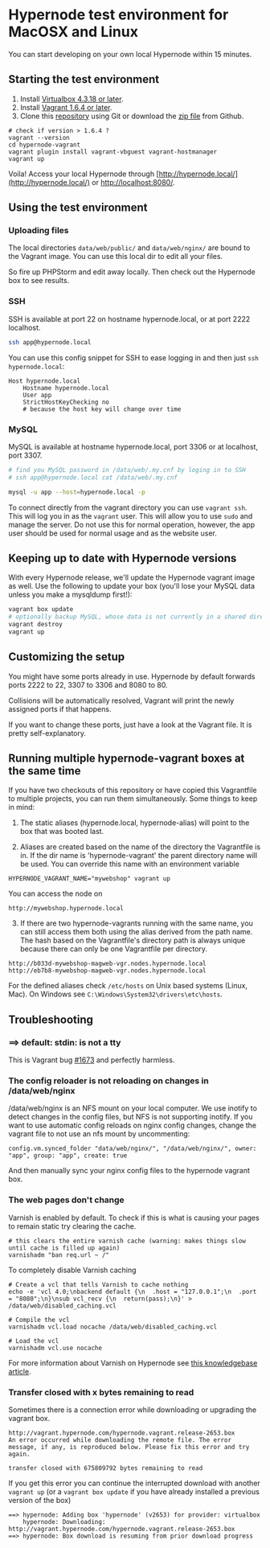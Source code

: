 # Hypernode test environment for MacOSX and Linux

You can start developing on your own local Hypernode within 15 minutes.

## Starting the test environment

1. Install [Virtualbox 4.3.18 or later](https://www.virtualbox.org/wiki/Downloads).
2. Install [Vagrant 1.6.4 or later](http://www.vagrantup.com/downloads.html).
3. Clone this [repository](https://github.com/ByteInternet/hypernode-vagrant.git) using Git or download the [zip file](https://github.com/ByteInternet/hypernode-vagrant/archive/master.zip) from Github.

```
# check if version > 1.6.4 ?
vagrant --version 
cd hypernode-vagrant
vagrant plugin install vagrant-vbguest vagrant-hostmanager
vagrant up
```

Voila! Access your local Hypernode through [http://hypernode.local/](http://hypernode.local/) or [http://localhost:8080/](http://localhost:8080/).

## Using the test environment

### Uploading files

The local directories `data/web/public/` and `data/web/nginx/` are bound to the Vagrant image. You can use this local dir to edit all your files.

So fire up PHPStorm and edit away locally. Then check out the Hypernode box to see results.

### SSH

SSH is available at port 22 on hostname hypernode.local, or at port 2222 localhost.

```bash
ssh app@hypernode.local
```

You can use this config snippet for SSH to ease logging in and then just `ssh hypernode.local`:

```
Host hypernode.local
    Hostname hypernode.local
    User app
    StrictHostKeyChecking no  
    # because the host key will change over time
```

### MySQL

MySQL is available at hostname hypernode.local, port 3306 or at localhost, port 3307.

```bash
# find you MySQL password in /data/web/.my.cnf by loging in to SSH
# ssh app@hypernode.local cat /data/web/.my.cnf

mysql -u app --host=hypernode.local -p
```

To connect directly from the vagrant directory you can use `vagrant ssh`. This will log you in as the `vagrant` user.
This will allow you to use `sudo` and manage the server. Do not use this for normal operation, however, the app user should be used for normal usage and as the website user.

## Keeping up to date with Hypernode versions

With every Hypernode release, we'll update the Hypernode vagrant image as well. Use the following to update your box (you'll lose your MySQL data unless you make a mysqldump first!):

```bash
vagrant box update
# optionally backup MySQL, whose data is not currently in a shared directory
vagrant destroy
vagrant up
```

## Customizing the setup

You might have some ports already in use. Hypernode by default forwards ports 2222 to 22, 3307 to 3306 and 8080 to 80.

Collisions will be automatically resolved, Vagrant will print the newly assigned ports if that happens.

If you want to change these ports, just have a look at the Vagrant file. It is pretty self-explanatory.

## Running multiple hypernode-vagrant boxes at the same time
If you have two checkouts of this repository or have copied this Vagrantfile to multiple projects, you can run them simultaneously. 
Some things to keep in mind:

1. The static aliases (hypernode.local, hypernode-alias) will point to the
box that was booted last.

2. Aliases are created based on the name of the directory the Vagrantfile
is in. If the dir name is 'hypernode-vagrant' the parent directory name
will be used. You can override this name with an environment variable

```
HYPERNODE_VAGRANT_NAME="mywebshop" vagrant up
```

You can access the node on
```
http://mywebshop.hypernode.local
```

3. If there are two hypernode-vagrants running with the same name, you can still access them both using the alias derived from the path name. The hash based on the Vagrantfile's directory path is always unique because there can only be one Vagrantfile per directory.

```
http://b033d-mywebshop-magweb-vgr.nodes.hypernode.local
http://eb7b8-mywebshop-magweb-vgr.nodes.hypernode.local
```

For the defined aliases check ```/etc/hosts``` on Unix based systems
(Linux, Mac). On Windows see ```C:\Windows\System32\drivers\etc\hosts```.

## Troubleshooting

### ==> default: stdin: is not a tty

This is Vagrant bug [#1673](https://github.com/mitchellh/vagrant/issues/1673) and perfectly harmless.

### The config reloader is not reloading on changes in /data/web/nginx

/data/web/nginx is an NFS mount on your local computer. We use inotify to detect changes in the config files, but NFS is not supporting inotify.
If you want to use automatic config reloads on nginx config changes, change the vagrant file to not use an nfs mount by uncommenting:

    config.vm.synced_folder "data/web/nginx/", "/data/web/nginx/", owner: "app", group: "app", create: true

And then manually sync your nginx config files to the hypernode vagrant box.

### The web pages don't change

Varnish is enabled by default. To check if this is what is causing your pages to remain static try clearing the cache.

```
# this clears the entire varnish cache (warning: makes things slow until cache is filled up again)
varnishadm "ban req.url ~ /"
```

To completely disable Varnish caching
```
# Create a vcl that tells Varnish to cache nothing
echo -e 'vcl 4.0;\nbackend default {\n  .host = "127.0.0.1";\n  .port = "8080";\n}\nsub vcl_recv {\n  return(pass);\n}' > /data/web/disabled_caching.vcl

# Compile the vcl
varnishadm vcl.load nocache /data/web/disabled_caching.vcl

# Load the vcl
varnishadm vcl.use nocache
```

For more information about Varnish on Hypernode see [this knowledgebase article](https://support.hypernode.com/knowledgebase/varnish-on-hypernode/).

### Transfer closed with x bytes remaining to read

Sometimes there is a connection error while downloading or upgrading the vagrant box. 

```
http://vagrant.hypernode.com/hypernode.vagrant.release-2653.box
An error occurred while downloading the remote file. The error message, if any, is reproduced below. Please fix this error and try again.

transfer closed with 675809792 bytes remaining to read
```

If you get this error you can continue the interrupted download with another ```vagrant up``` (or a ```vagrant box update``` if you have already installed a previous version of the box)
```
==> hypernode: Adding box 'hypernode' (v2653) for provider: virtualbox
    hypernode: Downloading: http://vagrant.hypernode.com/hypernode.vagrant.release-2653.box
==> hypernode: Box download is resuming from prior download progress
```
